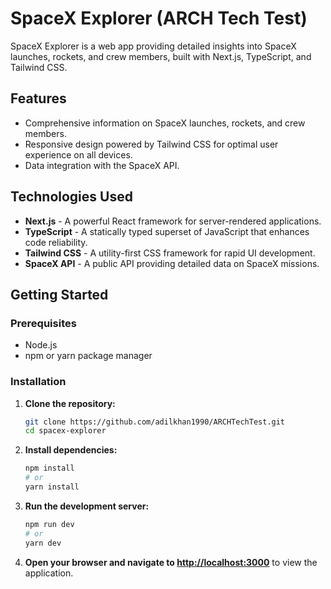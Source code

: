 # SpaceX Explorer (ARCH Tech Test)

SpaceX Explorer is a web app providing detailed insights into SpaceX launches, rockets, and crew members, built with Next.js, TypeScript, and Tailwind CSS.

## Features

- Comprehensive information on SpaceX launches, rockets, and crew members.
- Responsive design powered by Tailwind CSS for optimal user experience on all devices.
- Data integration with the SpaceX API.

## Technologies Used

- **Next.js** - A powerful React framework for server-rendered applications.
- **TypeScript** - A statically typed superset of JavaScript that enhances code reliability.
- **Tailwind CSS** - A utility-first CSS framework for rapid UI development.
- **SpaceX API** - A public API providing detailed data on SpaceX missions.

## Getting Started

### Prerequisites

- Node.js
- npm or yarn package manager

### Installation

1. **Clone the repository:**
   ```bash
   git clone https://github.com/adilkhan1990/ARCHTechTest.git
   cd spacex-explorer
   ```

2. **Install dependencies:**
   ```bash
   npm install
   # or
   yarn install
   ```

3. **Run the development server:**
   ```bash
   npm run dev
   # or
   yarn dev
   ```

4. **Open your browser and navigate to [http://localhost:3000](http://localhost:3000)** to view the application.
